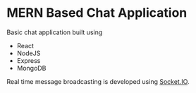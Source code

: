 # MERN Based Chat Application

Basic chat application built using
* React
* NodeJS
* Express
* MongoDB

Real time message broadcasting is developed using [Socket.IO](https://socket.io/).

